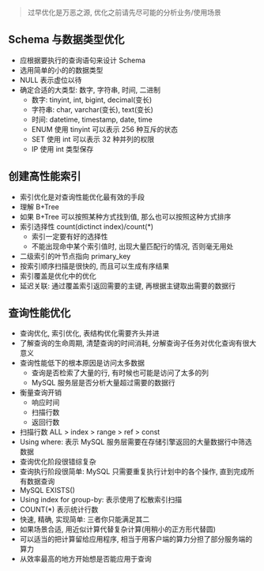 > 过早优化是万恶之源, 优化之前请先尽可能的分析业务/使用场景

## Schema 与数据类型优化

* 应根据要执行的查询语句来设计 Schema
* 选用简单的小的的数据类型
* NULL 表示虚位以待
* 确定合适的大类型: 数字, 字符串, 时间, 二进制
    * 数字: tinyint, int, bigint, decimal(变长)
    * 字符串: char, varchar(变长), text(变长)
    * 时间: datetime, timestamp, date, time
    * ENUM 使用 tinyint 可以表示 256 种互斥的状态
    * SET  使用 int 可以表示 32 种并列的权限
    * IP 使用 int 类型保存

## 创建高性能索引

* 索引优化是对查询性能优化最有效的手段
* 理解 B+Tree
* 如果 B+Tree 可以按照某种方式找到值, 那么也可以按照这种方式排序
* 索引选择性 count(dictinct index)/count(*) 
    * 索引一定要有好的选择性
    * 不能出现命中某个索引值时, 出现大量匹配行的情况, 否则毫无用处
* 二级索引的叶节点指向 primary_key
* 按索引顺序扫描是很快的, 而且可以生成有序结果
* 索引覆盖是优化中的优化
* 延迟关联: 通过覆盖索引返回需要的主键, 再根据主键取出需要的数据行

## 查询性能优化

* 查询优化, 索引优化, 表结构优化需要齐头并进
* 了解查询的生命周期, 清楚查询的时间消耗, 分解查询子任务对优化查询有很大意义
* 查询性能低下的根本原因是访问太多数据
    * 查询是否检索了大量的行, 有时候也可能是访问了太多的列
    * MySQL 服务层是否分析大量超过需要的数据行
* 衡量查询开销
    * 响应时间
    * 扫描行数
    * 返回行数
* 扫描行数 ALL > index > range > ref > const
* Using where: 表示 MySQL 服务层需要在存储引擎返回的大量数据行中筛选数据
* 查询优化阶段很错综复杂
* 查询执行阶段很简单: MySQL 只需要重复执行计划中的各个操作, 直到完成所有数据查询
* MySQL EXISTS()
* Using index for group-by: 表示使用了松散索引扫描
* COUNT(*) 表示统计行数
* 快速, 精确, 实现简单: 三者你只能满足其二
* 如果场景合适, 用近似计算代替复杂计算(用稍小的正方形代替圆)
* 可以适当的把计算留给应用程序, 相当于用客户端的算力分担了部分服务端的算力
* 从效率最高的地方开始想是否能应用于查询